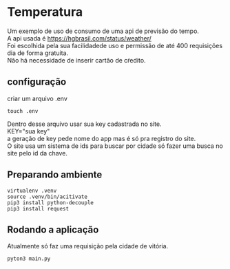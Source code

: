 # Temperatura
Um exemplo de uso de consumo de uma api de previsão do tempo.  
A api usada é https://hgbrasil.com/status/weather/  
Foi escolhida pela sua facilidadede uso e permissão de até 400 requisições dia de forma gratuita.   
Não há necessidade de inserir cartão de cŕedito.
## configuração
criar um arquivo .env 
```
touch .env
```
Dentro desse arquivo usar sua key cadastrada no site.  
KEY="sua key"  
a geração de key pede  nome do app mas é só pra registro do site.  
O site usa um sistema de ids para buscar por cidade só fazer uma busca no site pelo id da chave.
## Preparando ambiente
```
virtualenv .venv
source .venv/bin/acitivate
pip3 install python-decouple
pip3 install request
```
## Rodando a aplicação
Atualmente só faz uma requisição pela cidade de vitória.
```
pyton3 main.py
```
